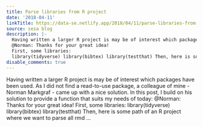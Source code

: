 ```yaml
---
title: Parse libraries from R project
date: '2018-04-11'
linkTitle: https://data-se.netlify.app/2018/04/11/parse-libraries-from-r-project/
source: sesa blog
description: |-
  Having written a larger R project is may be of interest which packages have been used. As I did not find a read-to-use package, a colleague of mine - Norman Markgraf - came up with a nice solution. In this post, I build on his solution to provide a function that suits my needs of today:
  @Norman: Thanks for your great idea!
  First, some libraries:
  library(tidyverse) library(bibtex) library(testthat) Then, here is some path of an R project where we want to parse all rmd ...
disable_comments: true
---
```

Having written a larger R project is may be of interest which packages have been used. As I did not find a read-to-use package, a colleague of mine - Norman Markgraf - came up with a nice solution. In this post, I build on his solution to provide a function that suits my needs of today:
@Norman: Thanks for your great idea!
First, some libraries:
library(tidyverse) library(bibtex) library(testthat) Then, here is some path of an R project where we want to parse all rmd ...